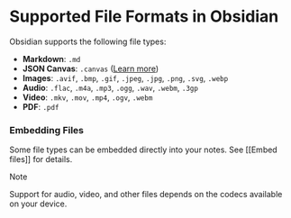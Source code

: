 # Supported File Formats in Obsidian

Obsidian supports the following file types:

- **Markdown**: `.md`  
- **JSON Canvas**: `.canvas` ([Learn more](https://jsoncanvas.org/))  
- **Images**: `.avif`, `.bmp`, `.gif`, `.jpeg`, `.jpg`, `.png`, `.svg`, `.webp`  
- **Audio**: `.flac`, `.m4a`, `.mp3`, `.ogg`, `.wav`, `.webm`, `.3gp`  
- **Video**: `.mkv`, `.mov`, `.mp4`, `.ogv`, `.webm`  
- **PDF**: `.pdf`  

### Embedding Files
Some file types can be embedded directly into your notes. See [[Embed files]] for details.  

> [!NOTE]
> Support for audio, video, and other files depends on the codecs available on your device.
> 
